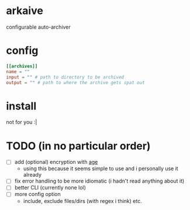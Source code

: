 # arkaive
configurable auto-archiver

# config
```toml
[[archives]]
name = ""
input = "" # path to directory to be archived
output = "" # path to where the archive gets spat out
```

# install
not for you :|

# TODO (in no particular order)
- [ ] add (optional) encryption with [age](https://github.com/FiloSottile/age)
  - using this because it seems simple to use and i personally use it already
- [ ] fix error handling to be more idiomatic (i hadn't read anything about it)
- [ ] better CLI (currently none lol)
- [ ] more config option
  - include, exclude files/dirs (with regex i think) etc.
